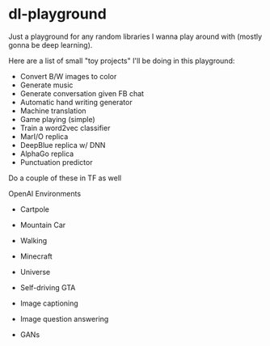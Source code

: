 # dl-playground
Just a playground for any random libraries I wanna play around with (mostly gonna be deep learning).

Here are a list of small "toy projects" I'll be doing in this playground:
- Convert B/W images to color
- Generate music
- Generate conversation given FB chat
- Automatic hand writing generator
- Machine translation
- Game playing (simple)
- Train a word2vec classifier
- MarI/O replica
- DeepBlue replica w/ DNN
- AlphaGo replica
- Punctuation predictor

Do a couple of these in TF as well

OpenAI Environments
- Cartpole
- Mountain Car
- Walking
- Minecraft
- Universe 
- Self-driving GTA

- Image captioning
- Image question answering
- GANs